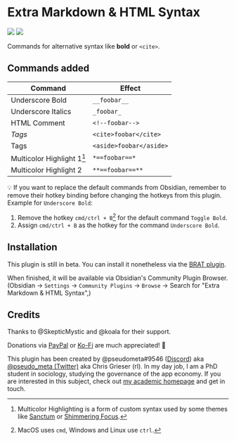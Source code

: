 # Extra Markdown & HTML Syntax

![](https://img.shields.io/github/downloads/chrisgrieser/obsidian-alternative-md-syntax/total?label=Total%20Downloads&style=plastic)  ![](https://img.shields.io/github/v/release/chrisgrieser/obsidian-alternative-md-syntax?label=Latest%20Release&style=plastic)

Commands for alternative syntax like __bold__ or `<cite>`.

## Commands added

| Command                    | Effect                  |
| -------------------------- | ----------------------- |
| Underscore Bold            | `__foobar__`            |
| Underscore Italics         | `_foobar_`              |
| HTML Comment               | `<!--foobar--> `        |
| <cite> Tags                | `<cite>foobar</cite>`   |
| <aside> Tags               | `<aside>foobar</aside>` |
| Multicolor Highlight 1[^1] | `*==foobar==*`          |
| Multicolor Highlight 2     | `**==foobar==**`        |

💡 If you want to replace the default commands from Obsidian, remember to remove their hotkey binding before changing the hotkeys from this plugin. Example for `Underscore Bold`:
1. Remove the hotkey `cmd/ctrl + B`[^2] for the default command `Toggle Bold`.
2. Assign `cmd/ctrl + B` as the hotkey for the command `Underscore Bold`.

## Installation
This plugin is still in beta. You can install it nonetheless via the [BRAT plugin](https://github.com/TfTHacker/obsidian42-brat).

When finished, it will be available via Obsidian's Community Plugin Browser. (Obsidian → `Settings` → `Community Plugins` → `Browse` → Search for "Extra Markdown & HTML Syntax",)

## Credits

Thanks to @SkepticMystic and @koala for their support.

Donations via [PayPal](https://www.paypal.com/paypalme/ChrisGrieser) or [Ko-Fi](https://ko-fi.com/pseudometa) are much appreciated! 🙏

This plugin has been created by @pseudometa#9546 ([Discord](https://discord.gg/veuWUTm)) aka [@pseudo_meta (Twitter)](https://twitter.com/pseudo_meta) aka Chris Grieser (rl). In my day job, I am a PhD student in sociology, studying the governance of the app economy. If you are interested in this subject, check out [my academic homepage](https://chris-grieser.de/) and get in touch.

[^1]: Multicolor Highlighting is a form of custom syntax used by some themes like [Sanctum](https://github.com/jdanielmourao/obsidian-sanctum) or [Shimmering Focus](https://github.com/chrisgrieser/shimmering-focus).
[^2]: MacOS uses `cmd`, Windows and Linux use `ctrl`.
